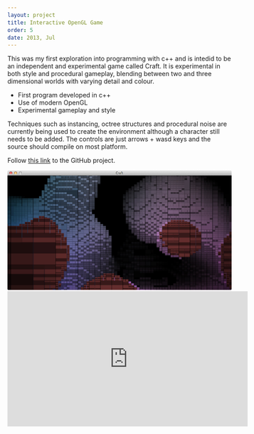 ```yaml
---
layout: project
title: Interactive OpenGL Game
order: 5
date: 2013, Jul
---
```


This was my first exploration into programming with c++ and is intedid to be an independent and experimental game called Craft. It is experimental in both style and procedural gameplay, blending between two and three dimensional worlds with varying detail and colour.

- First program developed in c++
- Use of modern OpenGL
- Experimental gameplay and style

Techniques such as instancing, octree structures and procedural noise are currently being used to create the environment although a character still needs to be added. The controls are just arrows + wasd keys and the source should compile on most platform.

Follow [this link](https://github.com/joshbainbridge/craft-game) to the GitHub project.

<p id="media">
<img src="/assets/img/game_screenshot.jpg" alt="@title" width="540px">
<iframe src="https://player.vimeo.com/video/125956590?color=ffffff&title=0&byline=0&portrait=0" width="540" height="304" frameborder="0" webkitallowfullscreen mozallowfullscreen allowfullscreen></iframe>
</p>